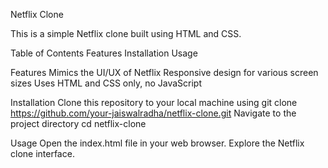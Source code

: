 Netflix Clone




This is a simple Netflix clone built using HTML and CSS.




Table of Contents
Features
Installation
Usage

Features
Mimics the UI/UX of Netflix
Responsive design for various screen sizes
Uses HTML and CSS only, no JavaScript



Installation
Clone this repository to your local machine using git clone https://github.com/your-jaiswalradha/netflix-clone.git
Navigate to the project directory cd netflix-clone



Usage
Open the index.html file in your web browser.
Explore the Netflix clone interface.


